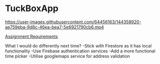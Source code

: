 # TuckBoxApp

https://user-images.githubusercontent.com/64456163/144358920-ae759eba-9d8c-46ea-bea7-5e6921790cb6.mp4

[Assignment Requirements](https://docs.google.com/viewer?url=https://raw.githubusercontent.com/UrsusAquaticus/TuckBoxApp/master/Assignment.pdf)

What I would do differently next time?
-Stick with Firestore as it has local functionality
-Use Firebase authentication services
-Add a more functional time picker
-Utilise googlemaps service for address validation
